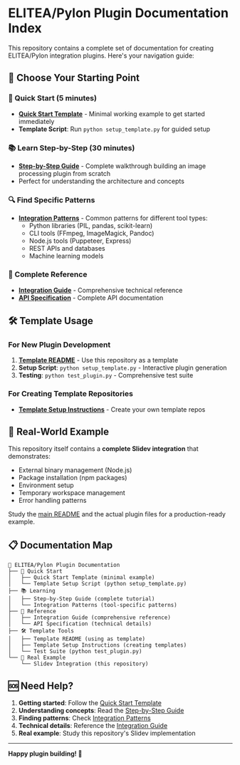 # ELITEA/Pylon Plugin Documentation Index

This repository contains a complete set of documentation for creating ELITEA/Pylon integration plugins. Here's your navigation guide:

## 🎯 Choose Your Starting Point

### 🚀 Quick Start (5 minutes)
- **[Quick Start Template](QUICK_START_TEMPLATE.md)** - Minimal working example to get started immediately
- **Template Script**: Run `python setup_template.py` for guided setup

### 📚 Learn Step-by-Step (30 minutes)  
- **[Step-by-Step Guide](STEP_BY_STEP_GUIDE.md)** - Complete walkthrough building an image processing plugin from scratch
- Perfect for understanding the architecture and concepts

### 🔍 Find Specific Patterns
- **[Integration Patterns](INTEGRATION_PATTERNS.md)** - Common patterns for different tool types:
  - Python libraries (PIL, pandas, scikit-learn)
  - CLI tools (FFmpeg, ImageMagick, Pandoc)
  - Node.js tools (Puppeteer, Express)
  - REST APIs and databases
  - Machine learning models

### 📖 Complete Reference
- **[Integration Guide](INTEGRATION_GUIDE.md)** - Comprehensive technical reference
- **[API Specification](INTEGRATION_GUIDE.md#api-specification)** - Complete API documentation

## 🛠️ Template Usage

### For New Plugin Development
1. **[Template README](TEMPLATE_README.md)** - Use this repository as a template
2. **Setup Script**: `python setup_template.py` - Interactive plugin generation
3. **Testing**: `python test_plugin.py` - Comprehensive test suite

### For Creating Template Repositories
- **[Template Setup Instructions](TEMPLATE_SETUP_INSTRUCTIONS.md)** - Create your own template repos

## 🎯 Real-World Example

This repository itself contains a **complete Slidev integration** that demonstrates:
- External binary management (Node.js)
- Package installation (npm packages)
- Environment setup
- Temporary workspace management
- Error handling patterns

Study the [main README](../README.md) and the actual plugin files for a production-ready example.

## 📋 Documentation Map

```
📁 ELITEA/Pylon Plugin Documentation
├── 🚀 Quick Start
│   ├── Quick Start Template (minimal example)
│   └── Template Setup Script (python setup_template.py)
├── 📚 Learning
│   ├── Step-by-Step Guide (complete tutorial)
│   └── Integration Patterns (tool-specific patterns)
├── 📖 Reference
│   ├── Integration Guide (comprehensive reference)
│   └── API Specification (technical details)
├── 🛠️ Template Tools
│   ├── Template README (using as template)
│   ├── Template Setup Instructions (creating templates)
│   └── Test Suite (python test_plugin.py)
└── 🎯 Real Example
    └── Slidev Integration (this repository)
```

## 🆘 Need Help?

1. **Getting started**: Follow the [Quick Start Template](QUICK_START_TEMPLATE.md)
2. **Understanding concepts**: Read the [Step-by-Step Guide](STEP_BY_STEP_GUIDE.md)  
3. **Finding patterns**: Check [Integration Patterns](INTEGRATION_PATTERNS.md)
4. **Technical details**: Reference the [Integration Guide](INTEGRATION_GUIDE.md)
5. **Real example**: Study this repository's Slidev implementation

---

**Happy plugin building! 🚀**
